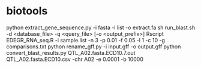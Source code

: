 # biotools
python extract_gene_sequence.py -i fasta -l list -o extract.fa
sh run_blast.sh -d <database_file> -q <query_file> [-o <output_prefix>]
Rscript EDEGR_RNA_seq.R -i sample.list -n 3 -p 0.01 -f 0.05 -l 1 -c 10 -g comparisons.txt
python rename_gff.py -i input.gff -o output.gff
python convert_blast_results.py QTL_A02.fasta.ECD10.7.out QTL_A02.fasta.ECD10.csv -chr A02 -e 0.0001 -b 10000

